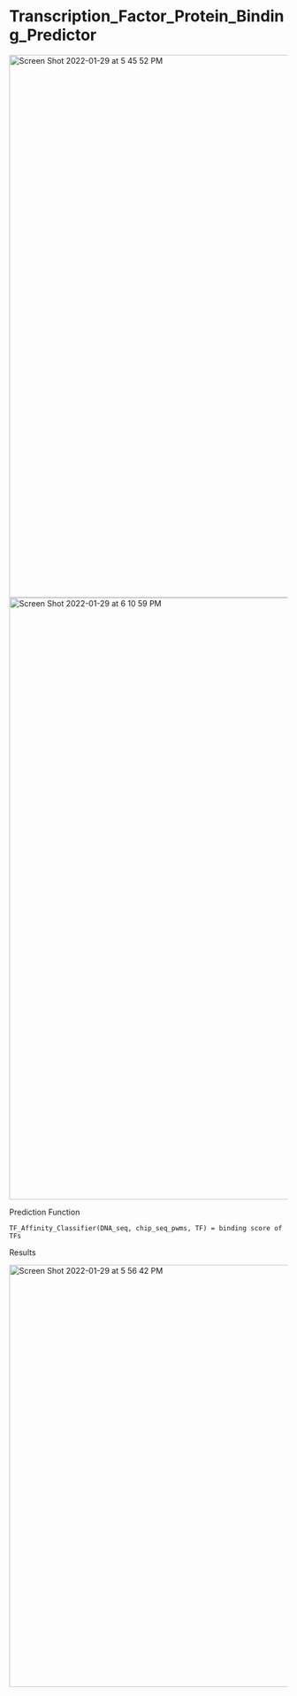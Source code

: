 # Transcription_Factor_Protein_Binding_Predictor
<img width="981" alt="Screen Shot 2022-01-29 at 5 45 52 PM" src="https://user-images.githubusercontent.com/32021162/151681382-c12d7f29-1256-4e6c-a250-35213fa89611.png">

<img width="1088" alt="Screen Shot 2022-01-29 at 6 10 59 PM" src="https://user-images.githubusercontent.com/32021162/151681813-2a090ada-09d5-438e-b77e-f158144b08f0.png">

<p>Prediction Function</p>
<pre><code>TF_Affinity_Classifier(DNA_seq, chip_seq_pwms, TF) = binding score of TFs
</code></pre>

<p>Results</p>
<img width="763" alt="Screen Shot 2022-01-29 at 5 56 42 PM" src="https://user-images.githubusercontent.com/32021162/151681551-ebefa9b5-38bd-4657-a7e3-4de7fa64107a.png">
